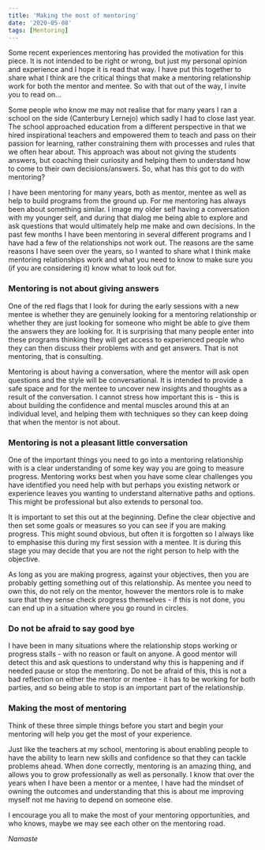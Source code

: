```yaml
---
title: 'Making the most of mentoring'
date: '2020-05-08'
tags: [Mentoring]
---
```

Some recent experiences mentoring has provided the motivation for this piece. It is not intended to be right or wrong, but just my personal opinion and experience and I hope it is read that way. I have put this together to share what I think are the critical things that make a mentoring relationship work for both the mentor and mentee. So with that out of the way, I invite you to read on...

Some people who know me may not realise that for many years I ran a school on the side (Canterbury Lernejo) which sadly I had to close last year. The school approached education from a different perspective in that we hired inspirational teachers and empowered them to teach and pass on their passion for learning, rather constraining them with processes and rules that we often hear about. This approach was about not giving the students answers, but coaching their curiosity and helping them to understand how to come to their own decisions/answers. So, what has this got to do with mentoring?

I have been mentoring for many years, both as mentor, mentee as well as help to build programs from the ground up. For me mentoring has always been about something similar. I image my older self having a conversation with my younger self, and during that dialog me being able to explore and ask questions that would ultimately help me make and own decisions. In the past few months I have been mentoring in several different programs and I have had a few of the relationships not work out. The reasons are the same reasons I have seen over the years, so I wanted to share what I think make mentoring relationships work and what you need to know to make sure you (if you are considering it) know what to look out for.

### Mentoring is not about giving answers

One of the red flags that I look for during the early sessions with a new mentee is whether they are genuinely looking for a mentoring relationship or whether they are just looking for someone who might be able to give them the answers they are looking for. It is surprising that many people enter into these programs thinking they will get access to experienced people who they can then discuss their problems with and get answers. That is not mentoring, that is consulting.

Mentoring is about having a conversation, where the mentor will ask open questions and the style will be conversational. It is intended to provide a safe space and for the mentee to uncover new insights and thoughts as a result of the conversation. I cannot stress how important this is - this is about building the confidence and mental muscles around this at an individual level, and helping them with techniques so they can keep doing that when the mentor is not about.

### Mentoring is not a pleasant little conversation

One of the important things you need to go into a mentoring relationship with is a clear understanding of some key way you are going to measure progress. Mentoring works best when you have some clear challenges you have identified you need help with but perhaps you existing network or experience leaves you wanting to understand alternative paths and options. This might be professional but also extends to personal too.

It is important to set this out at the beginning. Define the clear objective and then set some goals or measures so you can see if you are making progress. This might sound obvious, but often it is forgotten so I always like to emphasise this during my first session with a mentee. It is during this stage you may decide that you are not the right person to help with the objective.

As long as you are making progress, against your objectives, then you are probably getting something out of this relationship. As mentee you need to own this, do not rely on the mentor, however the mentors role is to make sure that they sense check progress themselves - if this is not done, you can end up in a situation where you go round in circles.

### Do not be afraid to say good bye

I have been in many situations where the relationship stops working or progress stalls - with no reason or fault on anyone. A good mentor will detect this and ask questions to understand why this is happening and if needed pause or stop the mentoring. Do not be afraid of this, this is not a bad reflection on either the mentor or mentee - it has to be working for both parties, and so being able to stop is an important part of the relationship.

### Making the most of mentoring

Think of these three simple things before you start and begin your mentoring will help you get the most of your experience.

Just like the teachers at my school, mentoring is about enabling people to have the ability to learn new skills and confidence so that they can tackle problems ahead. When done correctly, mentoring is an amazing thing, and allows you to grow professionally as well as personally. I know that over the years when I have been a mentor or a mentee, I have had the mindset of owning the outcomes and understanding that this is about me improving myself not me having to depend on someone else.

I encourage you all to make the most of your mentoring opportunities, and who knows, maybe we may see each other on the mentoring road.

*Namaste*

